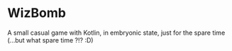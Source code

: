 # WizBomb
A small casual game with Kotlin, in embryonic state, just for the spare time (...but what spare time ?!? :D)
